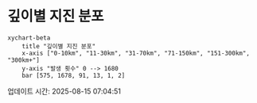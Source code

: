 # 깊이별 지진 분포

```mermaid
xychart-beta
    title "깊이별 지진 분포"
    x-axis ["0-10km", "11-30km", "31-70km", "71-150km", "151-300km", "300km+"]
    y-axis "발생 횟수" 0 --> 1680
    bar [575, 1678, 91, 13, 1, 2]
```

업데이트 시간: 2025-08-15 07:04:51
